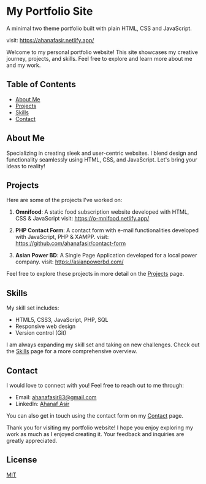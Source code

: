 # My Portfolio Site

A minimal two theme portfolio built with plain HTML, CSS and JavaScript.

visit: https://ahanafasir.netlify.app/

Welcome to my personal portfolio website! This site showcases my creative journey, projects, and skills. Feel free to explore and learn more about me and my work.

## Table of Contents

- [About Me](#about-me)
- [Projects](#projects)
- [Skills](#skills)
- [Contact](#contact)

## About Me

Specializing in creating sleek and user-centric websites. I blend
design and functionality seamlessly using HTML, CSS, and JavaScript.
Let's bring your ideas to reality!

## Projects

Here are some of the projects I've worked on:

1. **Omnifood**:
   A static food subscription website developed with HTML, CSS & JavaScript
   visit: https://o-mnifood.netlify.app/

2. **PHP Contact Form**:
   A contact form with e-mail functionalities developed with JavaScript, PHP & XAMPP.
   visit: https://github.com/ahanafasir/contact-form

3. **Asian Power BD**:
   A Single Page Application developed for a local power company.
   visit: https://asianpowerbd.com/

Feel free to explore these projects in more detail on the [Projects](https://ahanafasir.netlify.app/#projects) page.

## Skills

My skill set includes:

- HTML5, CSS3, JavaScript, PHP, SQL
- Responsive web design
- Version control (Git)

I am always expanding my skill set and taking on new challenges. Check out the [Skills](https://ahanafasir.netlify.app/#skills) page for a more comprehensive overview.

## Contact

I would love to connect with you! Feel free to reach out to me through:

- Email: ahanafasir83@gmail.com
- LinkedIn: [Ahanaf Asir](https://www.linkedin.com/in/ahanafasir83)

You can also get in touch using the contact form on my [Contact](https://ahanafasir.netlify.app/#contact) page.

Thank you for visiting my portfolio website! I hope you enjoy exploring my work as much as I enjoyed creating it. Your feedback and inquiries are greatly appreciated.

## License

[MIT](https://choosealicense.com/licenses/mit/)
